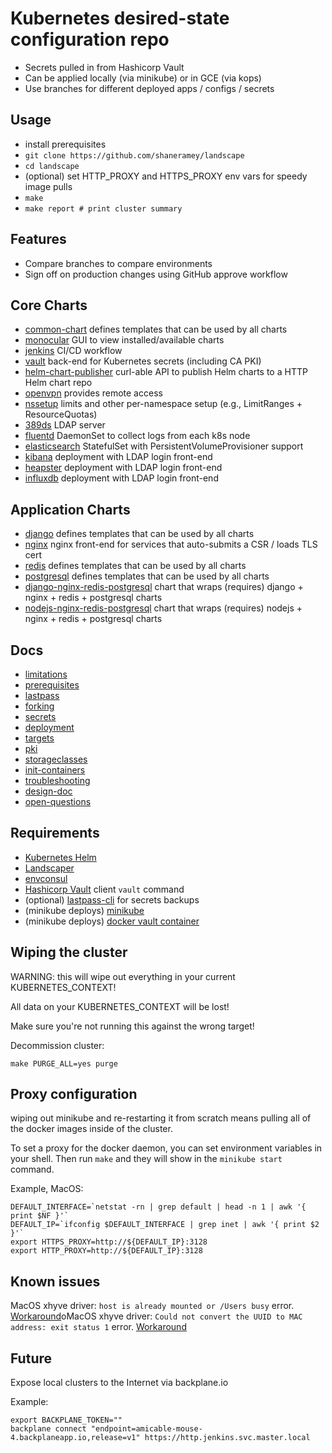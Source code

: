 # Kubernetes desired-state configuration repo

- Secrets pulled in from Hashicorp Vault
- Can be applied locally (via minikube) or in GCE (via kops)
- Use branches for different deployed apps / configs / secrets

## Usage
 - install prerequisites
 - `git clone https://github.com/shaneramey/landscape`
 - `cd landscape`
 - (optional) set HTTP_PROXY and HTTPS_PROXY env vars for speedy image pulls
 - `make`
 - `make report # print cluster summary`
## Features
 - Compare branches to compare environments
 - Sign off on production changes using GitHub approve workflow

## Core Charts
 - [common-chart](https://github.com/shaneramey/common-chart)
    defines templates that can be used by all charts
 - [monocular](https://github.com/shaneramey/helm-charts/tree/master/monocular)
    GUI to view installed/available charts
 - [jenkins](https://github.com/shaneramey/helm-charts/tree/master/jenkins)
    CI/CD workflow
 - [vault](https://github.com/shaneramey/helm-charts/tree/master/vault)
    back-end for Kubernetes secrets (including CA PKI)
 - [helm-chart-publisher](https://github.com/shaneramey/helm-charts/tree/master/helm-chart-publisher)
    curl-able API to publish Helm charts to a HTTP Helm chart repo
 - [openvpn](https://github.com/shaneramey/helm-charts/tree/master/openvpn)
    provides remote access
 - [nssetup](https://github.com/shaneramey/helm-charts/tree/master/nssetup)
    limits and other per-namespace setup (e.g., LimitRanges + ResourceQuotas)
 - [389ds](https://github.com/shaneramey/helm-charts/tree/master/389ds)
    LDAP server
 - [fluentd](https://github.com/shaneramey/helm-charts/tree/master/fluentd)
    DaemonSet to collect logs from each k8s node
 - [elasticsearch](https://github.com/shaneramey/helm-charts/tree/master/elasticsearch)
    StatefulSet with PersistentVolumeProvisioner support
 - [kibana](https://github.com/shaneramey/helm-charts/tree/master/kibana)
    deployment with LDAP login front-end
 - [heapster](https://github.com/shaneramey/helm-charts/tree/master/heapster)
    deployment with LDAP login front-end
 - [influxdb](https://github.com/shaneramey/helm-charts/tree/master/influxdb)
    deployment with LDAP login front-end

## Application Charts
 - [django](https://github.com/shaneramey/helm-charts/tree/master/django)
    defines templates that can be used by all charts
 - [nginx](https://github.com/shaneramey/helm-charts/tree/master/nginx)
    nginx front-end for services that auto-submits a CSR / loads TLS cert
 - [redis](https://github.com/shaneramey/helm-charts/tree/master/redis)
    defines templates that can be used by all charts
 - [postgresql](https://github.com/shaneramey/helm-charts/tree/master/postgresql)
    defines templates that can be used by all charts
 - [django-nginx-redis-postgresql](https://github.com/shaneramey/helm-charts/tree/master/django-nginx-redis-postgresql)
    chart that wraps (requires) django + nginx + redis + postgresql charts
 - [nodejs-nginx-redis-postgresql](https://github.com/shaneramey/helm-charts/tree/master/nodejs-nginx-redis-postgresql)
    chart that wraps (requires) nodejs + nginx + redis + postgresql charts

## Docs
 - [limitations](docs/limitations.md)
 - [prerequisites](docs/prerequisites.md)
 - [lastpass](docs/lastpass.md)
 - [forking](docs/forking.md)
 - [secrets](docs/secrets.md)
 - [deployment](docs/deployment.md)
 - [targets](docs/targets.md)
 - [pki](docs/pki.md)
 - [storageclasses](docs/storageclasses.md)
 - [init-containers](docs/init-containers.md)
 - [troubleshooting](docs/troubleshooting.md)
 - [design-doc](docs/design-doc.md)
 - [open-questions](docs/open-questions.md)

## Requirements
- [Kubernetes Helm](https://github.com/kubernetes/helm)
- [Landscaper](https://github.com/Eneco/landscaper)
- [envconsul](https://github.com/hashicorp/envconsul)
- [Hashicorp Vault](https://www.vaultproject.io) client `vault` command
- (optional) [lastpass-cli](https://github.com/lastpass/lastpass-cli) for secrets backups
- (minikube deploys) [minikube](https://github.com/kubernetes/minikube)
- (minikube deploys) [docker vault container](https://hub.docker.com/_/vault/)

## Wiping the cluster
WARNING: this will wipe out everything in your current KUBERNETES_CONTEXT! 

All data on your KUBERNETES_CONTEXT will be lost!

Make sure you're not running this against the wrong target!

Decommission cluster:
```
make PURGE_ALL=yes purge
```

## Proxy configuration
wiping out minikube and re-restarting it from scratch means pulling all of the docker images inside of the cluster.

To set a proxy for the docker daemon, you can set environment variables in your shell. Then run `make` and they will show in the `minikube start` command.

Example, MacOS:
```
DEFAULT_INTERFACE=`netstat -rn | grep default | head -n 1 | awk '{ print $NF }'`
DEFAULT_IP=`ifconfig $DEFAULT_INTERFACE | grep inet | awk '{ print $2 }'`
export HTTPS_PROXY=http://${DEFAULT_IP}:3128
export HTTP_PROXY=http://${DEFAULT_IP}:3128
```

## Known issues
MacOS xhyve driver: `host is already mounted or /Users busy` error. [Workaround](https://github.com/kubernetes/minikube/issues/1400)oMacOS xhyve driver: `Could not convert the UUID to MAC address: exit status 1` error. [Workaround](https://github.com/zchee/docker-machine-driver-xhyve/issues/156)

## Future
Expose local clusters to the Internet via backplane.io

Example:
```
export BACKPLANE_TOKEN=""
backplane connect "endpoint=amicable-mouse-4.backplaneapp.io,release=v1" https://http.jenkins.svc.master.local
```
